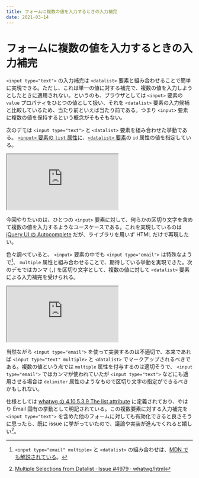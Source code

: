 ```yaml
---
title: フォームに複数の値を入力するときの入力補完
date: 2021-03-14
---
```


# フォームに複数の値を入力するときの入力補完

`<input type="text">` の入力補完は `<datalist>` 要素と組み合わせることで簡単に実現できる。ただし、これは単一の値に対する補完で、複数の値を入力しようとしたときに適用されない。というのも、ブラウザとしては `<input>` 要素の `value` プロパティをひとつの値として扱い、それを `<datalist>` 要素の入力候補と比較しているため、当たり前といえば当たり前である。つまり `<input>` 要素に複数の値を保持するという概念がそもそもない。

次のデモは `<input type="text">` と `<datalist>` 要素を組み合わせた挙動である。 [`<input>` 要素の `list` 属性](https://developer.mozilla.org/ja/docs/Web/HTML/Element/input#htmlattrdeflist)に、[`<datalist>` 要素](https://developer.mozilla.org/ja/docs/Web/HTML/Element/datalist)の `id` 属性の値を指定している。

<iframe loading="lazy" scrolling="no" title="&lt;input type=&quot;text&quot;&gt; and &lt;datalist&gt;" src="https://codepen.io/1000ch/embed/PobLZGV?theme-id=light&default-tab=html,result" allowtransparency="true" allowfullscreen="true">
  See the Pen <a href='https://codepen.io/1000ch/pen/PobLZGV'>&lt;input type=&quot;text&quot;&gt; and &lt;datalist&gt;</a> by 1000ch
  (<a href='https://codepen.io/1000ch'>@1000ch</a>) on <a href='https://codepen.io'>CodePen</a>.
</iframe>

今回やりたいのは、ひとつの `<input>` 要素に対して、何らかの区切り文字を含めて複数の値を入力するようなユースケースである。これを実現しているのは [jQuery UI の Autocomplete](https://jqueryui.com/autocomplete/#multiple) だが、ライブラリを用いず HTML だけで再現したい。

色々調べていると、 `<input>` 要素の中でも `<input type="email">` は特殊なようで[^1]、 `multiple` 属性と組み合わせることで、期待している挙動を実現できた。次のデモではカンマ (`,`) を区切り文字として、複数の値に対して `<datalist>` 要素による入力補完を受けられる。

[^1]: `<input type="email" multiple>` と `<datalist>` の組み合わせは、[MDN でも解説されている](https://developer.mozilla.org/ja/docs/Web/HTML/Element/input/email)。

<iframe loading="lazy" scrolling="no" title="&lt;input type=&quot;email&quot; multiple&gt; and &lt;datalist&gt;" src="https://codepen.io/1000ch/embed/mdOvoVw?theme-id=light&default-tab=html,result" allowtransparency="true" allowfullscreen="true">
  See the Pen <a href='https://codepen.io/1000ch/pen/mdOvoVw'>&lt;input type=&quot;email&quot; multiple&gt; and &lt;datalist&gt;</a> by 1000ch
  (<a href='https://codepen.io/1000ch'>@1000ch</a>) on <a href='https://codepen.io'>CodePen</a>.
</iframe>

当然ながら `<input type="email">` を使って実装するのは不適切で、本来であれば `<input type="text" multiple>` と `<datalist>` でマークアップされるべきである。複数の値という点では `multiple` 属性を付与するのは適切そうで、 `<input type="email">` ではカンマが使われていたが `<input type="text">` などにも適用させる場合は `delimiter` 属性のようなもので区切り文字の指定ができるべきかもしれない。

仕様としては [whatwg の 4.10.5.3.9 The list attribute](https://html.spec.whatwg.org/multipage/input.html#the-list-attribute) に定義されており、やはり Email 固有の挙動として明記されている。この複数要素に対する入力補完を `<input type="text">` を含めた他のフォームに対しても有効化できると良さそうに思ったら、既に issue に挙がっていたので、議論や実装が進んでくれると嬉しい[^2]。

[^2]: [Multiple Selections from Datalist · Issue #4979 · whatwg/html](https://github.com/whatwg/html/issues/4979)
